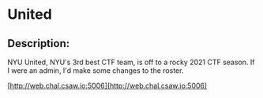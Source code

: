 
# United
## Description:
NYU United, NYU's 3rd best CTF team, is off to a rocky 2021 CTF season. If I were an admin, I'd make some changes to the roster.

[http://web.chal.csaw.io:5006](http://web.chal.csaw.io:5006)

